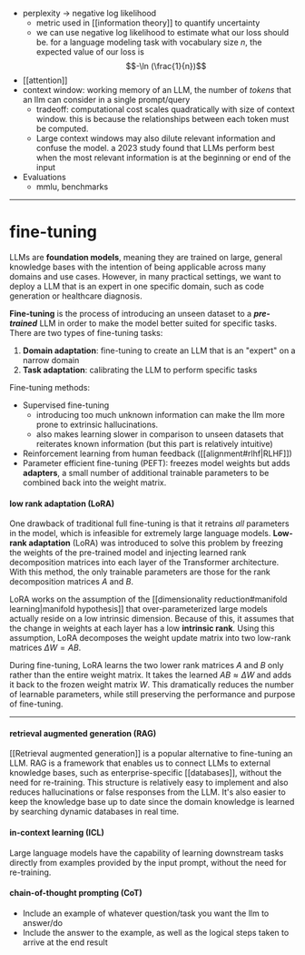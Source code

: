 
- perplexity -> negative log likelihood
	- metric used in [[information theory]] to quantify uncertainty
	- we can use negative log likelihood to estimate what our loss should be. for a language modeling task with vocabulary size $n$, the expected value of our loss is
$$-\ln (\frac{1}{n})$$
- [[attention]]
- context window: working memory of an LLM, the number of *tokens* that an llm can consider in a single prompt/query
	- tradeoff: computational cost scales quadratically with size of context window. this is because the relationships between each token must be computed.
	- Large context windows may also dilute relevant information and confuse the model. a 2023 study found that LLMs perform best when the most relevant information is at the beginning or end of the input
- Evaluations
	- mmlu, benchmarks

---
# fine-tuning
LLMs are **foundation models**, meaning they are trained on large, general knowledge bases with the intention of being applicable across many domains and use cases. However, in many practical settings, we want to deploy a LLM that is an expert in one specific domain, such as code generation or healthcare diagnosis. 

**Fine-tuning** is the process of introducing an unseen dataset to a ***pre-trained*** LLM in order to make the model better suited for specific tasks. There are two types of fine-tuning tasks:
1. **Domain adaptation**: fine-tuning to create an LLM that is an "expert" on a narrow domain
2. **Task adaptation**: calibrating the LLM to perform specific tasks

Fine-tuning methods:
- Supervised fine-tuning
	- introducing too much unknown information can make the llm more prone to extrinsic hallucinations. 
	- also makes learning slower in comparison to unseen datasets that reiterates known information (but this part is relatively intuitive)
- Reinforcement learning from human feedback ([[alignment#rlhf|RLHF]])
- Parameter efficient fine-tuning (PEFT): freezes model weights but adds **adapters**, a small number of additional trainable parameters to be combined back into the weight matrix.
#### low rank adaptation (LoRA)
One drawback of traditional full fine-tuning is that it retrains *all* parameters in the model, which is infeasible for extremely large language models. **Low-rank adaptation** (LoRA) was introduced to solve this problem by freezing the weights of the pre-trained model and injecting learned rank decomposition matrices into each layer of the Transformer architecture. With this method, the only trainable parameters are those for the rank decomposition matrices $A$ and $B$.

LoRA works on the assumption of the [[dimensionality reduction#manifold learning|manifold hypothesis]] that over-parameterized large models actually reside on a low intrinsic dimension. Because of this, it assumes that the change in weights at each layer has a low **intrinsic rank**. Using this assumption, LoRA decomposes the weight update matrix into two low-rank matrices $\Delta W = AB$. 

During fine-tuning, LoRA learns the two lower rank matrices $A$ and $B$ only rather than the entire weight matrix. It takes the learned $AB \approx \Delta W$ and adds it back to the frozen weight matrix $W$. This dramatically reduces the number of learnable parameters, while still preserving the performance and purpose of fine-tuning.

---
#### retrieval augmented generation (RAG)
[[Retrieval augmented generation]] is a popular alternative to fine-tuning an LLM. RAG is a framework that enables us to connect LLMs to external knowledge bases, such as enterprise-specific [[databases]], without the need for re-training. This structure is relatively easy to implement and also reduces hallucinations or false responses from the LLM. It's also easier to keep the knowledge base up to date since the domain knowledge is learned by searching dynamic databases in real time.

#### in-context learning (ICL)
Large language models have the capability of learning downstream tasks directly from examples provided by the input prompt, without the need for re-training. 

#### chain-of-thought prompting (CoT)
- Include an example of whatever question/task you want the llm to answer/do
- Include the answer to the example, as well as the logical steps taken to arrive at the end result

